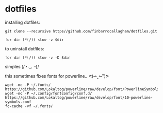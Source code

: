 dotfiles
========

installing dotfiles:

`git clone --recursive https//github.com/finbarrocallaghan/dotfiles.git`

`for dir (*(/)) stow -v $dir`

to uninstall dotfiles:

`for dir (*(/)) stow -v -D $dir`

simples (/◔ ◡ ◔)/

this sometimes fixes fonts for powerline.. ᕙ(⇀‸↼‶)ᕗ

```
wget -nc -P ~/.fonts/ https://github.com/Lokaltog/powerline/raw/develop/font/PowerlineSymbols.otf
wget -nc -P ~/.config/fontconfig/conf.d/ https://github.com/Lokaltog/powerline/raw/develop/font/10-powerline-symbols.conf
fc-cache -vf ~/.fonts/
```
